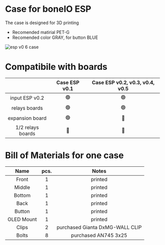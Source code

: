 # Case for boneIO ESP
The case is designed for 3D printing
* Recomended matirial PET-G
* Recomended color GRAY, for button BLUE
  

![esp v0 6 case](https://github.com/boneIO-eu/case_esp/assets/70077751/fea037be-4a02-4621-843d-14541431e425)



# Compatibile with boards

|  | Case ESP v0.1 | Case ESP v0.2, v0.3, v0.4, v0.5 |
| :---: | :---: | :---: |
| input ESP v0.2   | 🟢 | 🟢 |
| relays boards    | 🟢 | 🟢 |
| expansion board  | 🟢 | 🔴 |
| 1/2 relays boards| 🔴 | 🔴 |

# Bill of Materials for one case
| Name | pcs. | Notes|
| :---: | :---: | :---: |
| Front   | 1     | printed |
| Middle  | 1     | printed |
| Bottom  | 1     | printed |
| Back  | 1       | printed |
| Button | 1 | printed |
| OLED Mount | 1  | printed |
| Clips  | 2       | purchased Gianta DxMG-WALL CLIP |
| Bolts| 8 | purchased  AN745 3x25 |

